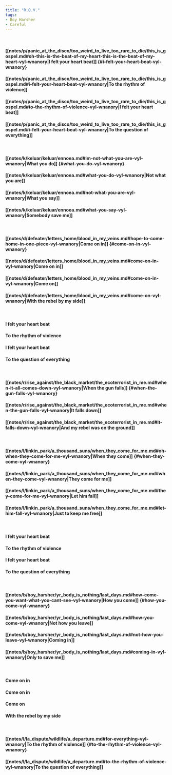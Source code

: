 ```yaml
---
title: "R.O.V."
tags:
- Boy Harsher
- Careful
---
```

&nbsp;
#### [[notes/p/panic_at_the_disco/too_weird_to_live_too_rare_to_die/this_is_gospel.md#oh-this-is-the-beat-of-my-heart-this-is-the-beat-of-my-heart-vyl-wnanory|I felt your heart beat]] {#i-felt-your-heart-beat-vyl-wnanory}
#### [[notes/p/panic_at_the_disco/too_weird_to_live_too_rare_to_die/this_is_gospel.md#i-felt-your-heart-beat-vyl-wnanory|To the rhythm of violence]]
#### [[notes/p/panic_at_the_disco/too_weird_to_live_too_rare_to_die/this_is_gospel.md#to-the-rhythm-of-violence-vyl-wnanory|I felt your heart beat]]
#### [[notes/p/panic_at_the_disco/too_weird_to_live_too_rare_to_die/this_is_gospel.md#i-felt-your-heart-beat-vyl-wnanory|To the question of everything]]
&nbsp;
#### [[notes/k/keluar/keluar/ennoea.md#im-not-what-you-are-vyl-wnanory|What you do]] {#what-you-do-vyl-wnanory}
#### [[notes/k/keluar/keluar/ennoea.md#what-you-do-vyl-wnanory|Not what you are]]
#### [[notes/k/keluar/keluar/ennoea.md#not-what-you-are-vyl-wnanory|What you say]]
#### [[notes/k/keluar/keluar/ennoea.md#what-you-say-vyl-wnanory|Somebody save me]]
&nbsp;
#### [[notes/d/defeater/letters_home/blood_in_my_veins.md#hope-to-come-home-in-one-piece-vyl-wnanory|Come on in]] {#come-on-in-vyl-wnanory}
#### [[notes/d/defeater/letters_home/blood_in_my_veins.md#come-on-in-vyl-wnanory|Come on in]]
#### [[notes/d/defeater/letters_home/blood_in_my_veins.md#come-on-in-vyl-wnanory|Come on]]
#### [[notes/d/defeater/letters_home/blood_in_my_veins.md#come-on-vyl-wnanory|With the rebel by my side]]
&nbsp;
#### I felt your heart beat
#### To the rhythm of violence
#### I felt your heart beat
#### To the question of everything
&nbsp;
#### [[notes/r/rise_against/the_black_market/the_ecoterrorist_in_me.md#when-it-all-comes-down-vyl-wnanory|When the gun falls]] {#when-the-gun-falls-vyl-wnanory}
#### [[notes/r/rise_against/the_black_market/the_ecoterrorist_in_me.md#when-the-gun-falls-vyl-wnanory|It falls down]]
#### [[notes/r/rise_against/the_black_market/the_ecoterrorist_in_me.md#it-falls-down-vyl-wnanory|And my rebel was on the ground]]
&nbsp;
#### [[notes/l/linkin_park/a_thousand_suns/when_they_come_for_me.md#oh-when-they-come-for-me-vyl-wnanory|When they come]] {#when-they-come-vyl-wnanory}
#### [[notes/l/linkin_park/a_thousand_suns/when_they_come_for_me.md#when-they-come-vyl-wnanory|They come for me]]
#### [[notes/l/linkin_park/a_thousand_suns/when_they_come_for_me.md#they-come-for-me-vyl-wnanory|Let him fall]]
#### [[notes/l/linkin_park/a_thousand_suns/when_they_come_for_me.md#let-him-fall-vyl-wnanory|Just to keep me free]]
&nbsp;
#### I felt your heart beat
#### To the rhythm of violence
#### I felt your heart beat
#### To the question of everything
&nbsp;
#### [[notes/b/boy_harsher/yr_body_is_nothing/last_days.md#how-come-you-want-what-you-cant-see-vyl-wnanory|How you come]] {#how-you-come-vyl-wnanory}
#### [[notes/b/boy_harsher/yr_body_is_nothing/last_days.md#how-you-come-vyl-wnanory|Not how you leave]]
#### [[notes/b/boy_harsher/yr_body_is_nothing/last_days.md#not-how-you-leave-vyl-wnanory|Coming in]]
#### [[notes/b/boy_harsher/yr_body_is_nothing/last_days.md#coming-in-vyl-wnanory|Only to save me]]
&nbsp;
#### Come on in
#### Come on in
#### Come on
#### With the rebel by my side
&nbsp;
#### [[notes/l/la_dispute/wildlife/a_departure.md#for-everything-vyl-wnanory|To the rhythm of violence]] {#to-the-rhythm-of-violence-vyl-wnanory}
#### [[notes/l/la_dispute/wildlife/a_departure.md#to-the-rhythm-of-violence-vyl-wnanory|To the question of everything]]
